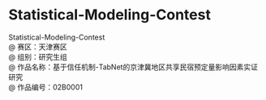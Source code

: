 # Statistical-Modeling-Contest
Statistical-Modeling-Contest  
@ 赛区：天津赛区  
@ 组别：研究生组  
@ 作品名称：基于信任机制-TabNet的京津冀地区共享民宿预定量影响因素实证研究  
@ 作品编号：02B0001  
